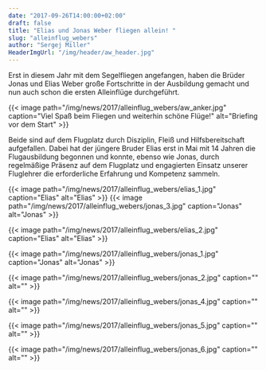 ```yaml
---
date: "2017-09-26T14:00:00+02:00"
draft: false
title: "Elias und Jonas Weber fliegen allein! "
slug: "alleinflug_webers"
author: "Sergej Miller"
HeaderImgUrl: "/img/header/aw_header.jpg"
---
```


Erst in diesem Jahr mit dem Segelfliegen angefangen, haben die Brüder Jonas und Elias Weber große Fortschritte in der Ausbildung gemacht und nun auch schon die ersten Alleinflüge durchgeführt.

{{< image path="/img/news/2017/alleinflug_webers/aw_anker.jpg" caption="Viel Spaß beim Fliegen und weiterhin schöne Flüge!" alt="Briefing vor dem Start" >}}

<!--more-->

Beide sind auf dem Flugplatz durch Disziplin,  Fleiß und Hilfsbereitschaft aufgefallen. Dabei hat der jüngere Bruder Elias erst in Mai mit 14 Jahren die Flugausbildung begonnen und konnte, ebenso wie Jonas, durch regelmäßige Präsenz auf dem Flugplatz und engagierten Einsatz unserer Fluglehrer die erforderliche Erfahrung und Kompetenz sammeln. 
 
{{< image path="/img/news/2017/alleinflug_webers/elias_1.jpg" caption="Elias" alt="Elias" >}} 
{{< image path="/img/news/2017/alleinflug_webers/jonas_3.jpg" caption="Jonas" alt="Jonas" >}} 
<p></p>
{{< image path="/img/news/2017/alleinflug_webers/elias_2.jpg" caption="Elias" alt="Elias" >}}                                                          
<p></p>
{{< image path="/img/news/2017/alleinflug_webers/jonas_1.jpg" caption="Jonas" alt="Jonas" >}}
<p></p>
{{< image path="/img/news/2017/alleinflug_webers/jonas_2.jpg" caption="" alt="" >}}
<p></p>
{{< image path="/img/news/2017/alleinflug_webers/jonas_4.jpg" caption="" alt="" >}}
<p></p>
{{< image path="/img/news/2017/alleinflug_webers/jonas_5.jpg" caption="" alt="" >}}
<p></p>
{{< image path="/img/news/2017/alleinflug_webers/jonas_6.jpg" caption="" alt="" >}}

